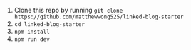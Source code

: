 1. Clone this repo by running `git clone https://github.com/matthewwong525/linked-blog-starter`
1. `cd linked-blog-starter`
1. `npm install`
1. `npm run dev`
